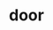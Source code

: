 ---
category: 4-letters
denotation: null
name: door
reference_link: https://www.etymonline.com/word/door
root_language: null
root_name: null
title: door
type: free
word_sums:
- respelling: door
  sum: 'Door + '
---